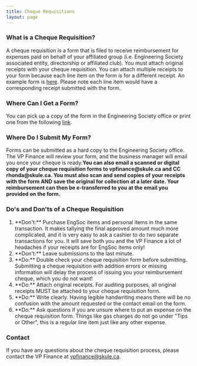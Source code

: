 ```yaml
---
title: Cheque Requisitions
layout: page
---
```

<h3>What is a Cheque Requisition?</h3>
<p>A cheque requisition is a form that is filed to receive reimbursement for expenses paid on behalf of your affiliated group (i.e. Engineering Society associated entity, directorship or affiliated club). You must attach original receipts with your cheque requisition. You can attach multiple receipts to your form because each line item on the form is for a different receipt. An example form is <a href="../../wp-content/uploads/2016/02/ExampleChequeReq.pdf" rel="noopener noreferrer">here</a>. Please note each line item would have a corresponding receipt submitted with the form.</p>
<h3>Where Can I Get a Form?</h3>
<p>You can pick up a copy of the form in the Engineering Society office or print one from the following <a href="/content/finance/2T0-2T1/Cheque Requisition Form.pdf" rel="noopener noreferrer" download>link</a>.</p>
<h3>Where Do I Submit My Form?</h3>
<p>Forms can be submitted as a hard copy to the Engineering Society office. The VP Finance will review your form, and the business manager will email you once your cheque is ready.<b>You can also email a scanned or digital copy of your cheque requisition forms to vpfinance@skule.ca and CC rhonda@skule.ca. You must also scan and send copies of your receipts with the form AND save the original for collection at a later date. Your reimbursement can then be e-transferred to you at the email you provided on the form. </b></p>
<h3>Do's and Don'ts of a Cheque Requisition</h3>
<ol>
    <li>**Don't:** Purchase EngSoc items and personal items in the same transaction. It makes tallying the final approved amount much more complicated, and it is very easy to ask a cashier to do two separate transactions for you. It will save both you and the VP Finance a lot of headaches if your receipts are for EngSoc items only!</li>
    <li>**Don't:** Leave submissions to the last minute.</li>
    <li>**Do:** Double check your cheque requisition form before submitting. Submitting a cheque requisition with addition errors or missing information will delay the process of issuing you your reimbursement cheque, which you do not want!</li>
    <li>**Do:** Attach original receipts. For auditing purposes, all original receipts MUST be attached to your cheque requisition form.</li>
    <li>**Do:** Write clearly. Having legible handwriting means there will be no confusion with the amount requested or the contact email on the form.</li>
    <li>**Do:** Ask questions if you are unsure where to put an expense on the cheque requisition form. Things like gas charges do not go under "Tips or Other", this is a regular line item just like any other expense.</li>
</ol>
<h3>Contact</h3>
<p>If you have any questions about the cheque requisition process, please contact the VP Finance at <a class="has-text-warning" href="mailto:vpfinance@skule.ca">vpfinance@skule.ca</a>.</p>